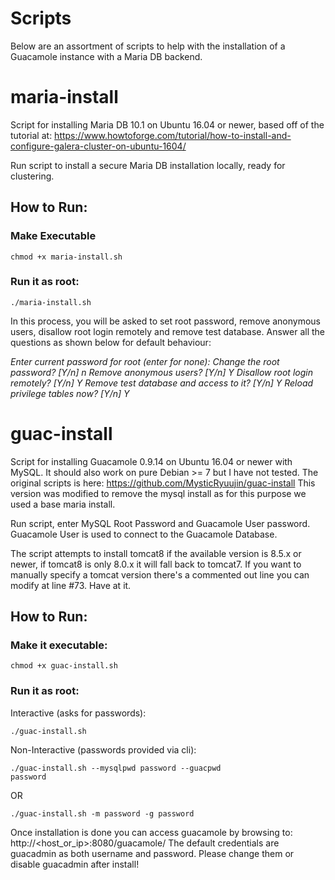 # Scripts	
Below are an assortment of scripts to help with the installation of a Guacamole instance with a Maria DB backend.

# maria-install
Script for installing Maria DB 10.1 on Ubuntu 16.04 or newer, based off of the tutorial at:  https://www.howtoforge.com/tutorial/how-to-install-and-configure-galera-cluster-on-ubuntu-1604/

Run script to install a secure Maria DB installation locally, ready for clustering.

## How to Run:

### Make Executable

<code>chmod +x maria-install.sh</code>

### Run it as root:

<code>./maria-install.sh</code>

In this process, you will be asked to set root password, remove anonymous users, disallow root login remotely and remove test database. Answer all the questions as shown below for default behaviour:


<i>Enter current password for root (enter for none):  </i>
<i>Change the root password? [Y/n] n  </i>
<i>Remove anonymous users? [Y/n] Y  </i>
<i>Disallow root login remotely? [Y/n] Y  </i>
<i>Remove test database and access to it? [Y/n] Y  </i>
<i>Reload privilege tables now? [Y/n] Y  </i>

# guac-install
Script for installing Guacamole 0.9.14 on Ubuntu 16.04 or newer with MySQL. It should also work on pure Debian >= 7 but I have not tested.
The original scripts is here: https://github.com/MysticRyuujin/guac-install
This version was modified to remove the mysql install as for this purpose we used a base maria install.

Run script, enter MySQL Root Password and Guacamole User password. Guacamole User is used to connect to the Guacamole Database.

The script attempts to install tomcat8 if the available version is 8.5.x or newer, if tomcat8 is only 8.0.x it will fall back to tomcat7. If you want to manually specify a tomcat version there's a commented out line you can modify at line #73. Have at it.

## How to Run:

### Make it executable:

<code>chmod +x guac-install.sh</code>

### Run it as root:

Interactive (asks for passwords):

<code>./guac-install.sh</code>

Non-Interactive (passwords provided via cli):

<code>./guac-install.sh --mysqlpwd password --guacpwd password</code>

OR

<code>./guac-install.sh -m password -g password</code>

Once installation is done you can access guacamole by browsing to: http://<host_or_ip>:8080/guacamole/
The default credentials are guacadmin as both username and password. Please change them or disable guacadmin after install!
